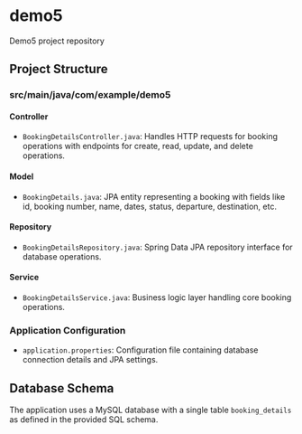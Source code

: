 # demo5

Demo5 project repository

## Project Structure

### src/main/java/com/example/demo5

#### Controller
- `BookingDetailsController.java`: Handles HTTP requests for booking operations with endpoints for create, read, update, and delete operations.

#### Model
- `BookingDetails.java`: JPA entity representing a booking with fields like id, booking number, name, dates, status, departure, destination, etc.

#### Repository
- `BookingDetailsRepository.java`: Spring Data JPA repository interface for database operations.

#### Service
- `BookingDetailsService.java`: Business logic layer handling core booking operations.

### Application Configuration
- `application.properties`: Configuration file containing database connection details and JPA settings.

## Database Schema

The application uses a MySQL database with a single table `booking_details` as defined in the provided SQL schema.